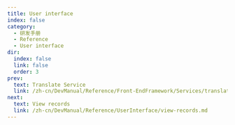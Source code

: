 ```yaml
---
title: User interface
index: false
category:
  - 研发手册
  - Reference
  - User interface
dir:
  index: false
  link: false
  order: 3
prev:
  text: Translate Service
  link: /zh-cn/DevManual/Reference/Front-EndFramework/Services/translate-service.md
next:
  text: View records
  link: /zh-cn/DevManual/Reference/UserInterface/view-records.md
---
```

